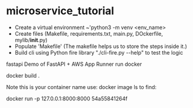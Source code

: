 # microservice_tutorial

- Create a virtual environment ~'python3 -m venv <env_name>
- Create files (Makefile, requirements.txt, main.py, DOckerfile, mylib/__init__.py)
- Populate 'Makefile' (The makefile helps us to store the steps inside it.)
- Build cli using Python fire library "./cli-fire.py --help" to test the logic

fastapi
Demo of FastAPI + AWS App Runner
run docker

docker build .

Note this is your container name use: docker image ls to find:

docker run -p 127.0.0.1:8000:8000 54a55841264f